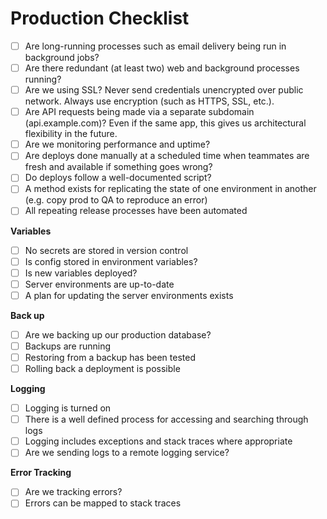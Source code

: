 # Production Checklist

- [ ] Are long-running processes such as email delivery being run in background jobs?
- [ ] Are there redundant (at least two) web and background processes running?
- [ ] Are we using SSL? Never send credentials unencrypted over public network. Always use encryption (such as HTTPS, SSL, etc.).
- [ ] Are API requests being made via a separate subdomain (api.example.com)? Even if the same app, this gives us architectural flexibility in the future.
- [ ] Are we monitoring performance and uptime?
- [ ] Are deploys done manually at a scheduled time when teammates are fresh and available if something goes wrong?
- [ ] Do deploys follow a well-documented script?
- [ ] A method exists for replicating the state of one environment in another (e.g. copy prod to QA to reproduce an error)
- [ ] All repeating release processes have been automated

**Variables**

- [ ] No secrets are stored in version control
- [ ] Is config stored in environment variables?
- [ ] Is new variables deployed?
- [ ] Server environments are up-to-date
- [ ] A plan for updating the server environments exists

**Back up**

- [ ] Are we backing up our production database?
- [ ] Backups are running
- [ ] Restoring from a backup has been tested
- [ ] Rolling back a deployment is possible

**Logging**

- [ ] Logging is turned on
- [ ] There is a well defined process for accessing and searching through logs
- [ ] Logging includes exceptions and stack traces where appropriate
- [ ] Are we sending logs to a remote logging service?

**Error Tracking**

- [ ] Are we tracking errors?
- [ ] Errors can be mapped to stack traces